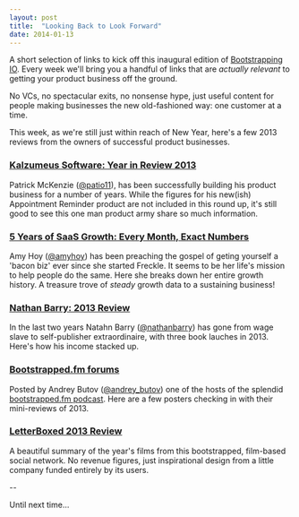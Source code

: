 ```yaml
---
layout: post
title:  "Looking Back to Look Forward"
date: 2014-01-13
---
```


A short selection of links to kick off this inaugural edition of
[Bootstrapping IO](http://bootstrapping.io). Every week we'll bring
you a handful of links that are *actually relevant* to getting your product
business off the ground.

No VCs, no spectacular exits, no nonsense hype, just useful content for people
making businesses the new old-fashioned way: one customer at a time.

This week, as we're still just within reach of New Year, here's a few 2013
reviews from the owners of successful product businesses.

### [Kalzumeus Software: Year in Review 2013](http://www.kalzumeus.com/2014/01/06/kalzumeus-software-year-in-review-2013/)

Patrick McKenzie ([@patio11](http://twitter.com/patio11)), has been successfully
building his product business for a number of years. While the figures for his
new(ish) Appointment Reminder product are not included in this round up, it's
still good to see this one man product army share so much information.

### [5 Years of SaaS Growth: Every Month, Exact Numbers](http://unicornfree.com/2013/5-years-of-saas-growth-every-month-exact-numbers)

Amy Hoy ([@amyhoy](http://twitter.com/amyhoy)) has been preaching the gospel of
geting yourself a 'bacon biz' ever since she started Freckle. It seems to be her
life's mission to help people do the same. Here she breaks down her entire
growth history. A treasure trove of *steady* growth data to a sustaining
business!

### [Nathan Barry: 2013 Review](http://nathanbarry.com/2013-review/)

In the last two years Natahn Barry ([@nathanbarry](http://twitter.com/nathanbarry))
has gone from wage slave to self-publisher extraordinaire, with three book
lauches in 2013. Here's how his income stacked up.

### [Bootstrapped.fm forums](http://discuss.bootstrapped.fm/t/2013-year-in-review/843)

Posted by Andrey Butov ([@andrey_butov](http://twitter.com/andrey_butov)) one of
the hosts of the splendid [bootstrapped.fm podcast](http://bootstrapped.fm).
Here are a few posters checking in with their mini-reviews of 2013.

### [LetterBoxed 2013 Review](http://letterboxd.com/2013/)

A beautiful summary of the year's films from this bootstrapped, film-based
social network. No revenue figures, just inspirational design from a little
company funded entirely by its users.

--

Until next time...
